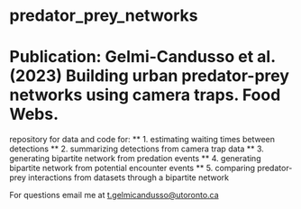 # predator_prey_networks
# Publication: Gelmi-Candusso et al. (2023) Building urban predator-prey networks using camera traps. Food Webs.

repository for data and code for:
  ** 1. estimating waiting times between detections
  ** 2. summarizing detections from camera trap data
  ** 3. generating bipartite network from predation events
  ** 4. generating bipartite network from potential encounter events
  ** 5. comparing predator-prey interactions from datasets through a bipartite network
  
For questions email me at t.gelmicandusso@utoronto.ca